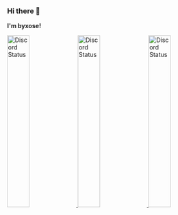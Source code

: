 ### Hi there 👋

**I'm byxose!**

<a href="https://discord.com/users/169711695932030976" target="_blank">
    <img width="32%"  alt="Discord Status" src="https://lanyard.cnrad.dev/api/169711695932030976?bg=1f1f1f&borderRadius=5px">
</a>
<a href="https://discord.com/users/204492511517868032" target="_blank">
    <img width="32%"  alt="Discord Status" src="https://lanyard.cnrad.dev/api/204492511517868032?bg=1f1f1f&borderRadius=5px">
</a>
<a href="https://discord.com/users/262809330997395459" target="_blank">
    <img width="32%"  alt="Discord Status" src="https://lanyard.cnrad.dev/api/262809330997395459?bg=1f1f1f&borderRadius=5px">
</a>
